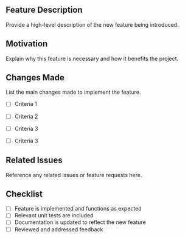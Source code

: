 ## Feature Description
Provide a high-level description of the new feature being introduced.

## Motivation
Explain why this feature is necessary and how it benefits the project.

## Changes Made
List the main changes made to implement the feature.

- [ ] Criteria 1
- [ ] Criteria 2
- [ ] Criteria 3
- [ ] Criteria 3



## Related Issues
Reference any related issues or feature requests here.

## Checklist
- [ ] Feature is implemented and functions as expected
- [ ] Relevant unit tests are included
- [ ] Documentation is updated to reflect the new feature
- [ ] Reviewed and addressed feedback
